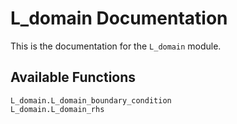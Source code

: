 # L_domain Documentation

This is the documentation for the `L_domain` module.

## Available Functions

```@docs
L_domain.L_domain_boundary_condition
L_domain.L_domain_rhs
```